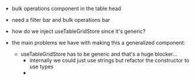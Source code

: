 - bulk operations component in the table head
- need a filter bar and bulk operations bar 
- how do we inject useTableGridStore since it's generic?

- the main problems we have with making this a generalized component:
    - useTableGridStore has to be generic and that's a huge blocker...
      - internally we could just use strings but refactor the constructor to use types
      - 
